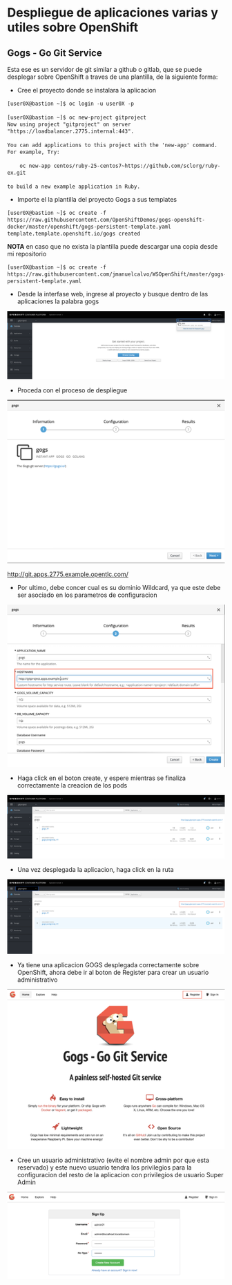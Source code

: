 # Despliegue de aplicaciones varias y utiles sobre OpenShift

## Gogs - Go Git Service
Esta ese es un servidor de git similar a github o gitlab, que se puede desplegar sobre OpenShift a traves de una plantilla, de la siguiente forma:

* Cree el proyecto donde se instalara la aplicacion

```
[user0X@bastion ~]$ oc login -u user0X -p

[user0X@bastion ~]$ oc new-project gitproject
Now using project "gitproject" on server "https://loadbalancer.2775.internal:443".

You can add applications to this project with the 'new-app' command. For example, Try:

    oc new-app centos/ruby-25-centos7~https://github.com/sclorg/ruby-ex.git

to build a new example application in Ruby.

```

* Importe el la plantilla del proyecto Gogs a sus templates

```
[user0X@bastion ~]$ oc create -f https://raw.githubusercontent.com/OpenShiftDemos/gogs-openshift-docker/master/openshift/gogs-persistent-template.yaml
template.template.openshift.io/gogs created
```

**NOTA** en caso que no exista la plantilla puede descargar una copia desde mi repositorio

```
[user0X@bastion ~]$ oc create -f https://raw.githubusercontent.com/jmanuelcalvo/WSOpenShift/master/gogs-persistent-template.yaml
```

* Desde la interfase web, ingrese al proyecto y busque dentro de las aplicaciones la palabra gogs

![Ref](img/gogs1.png)



* Proceda con el proceso de despliegue

![Ref](img/gogs2.png)

http://git.apps.2775.example.opentlc.com/

* Por ultimo, debe concer cual es su dominio Wildcard, ya que este debe ser asociado en los parametros de configuracion

![Ref](img/gogs3.png)

* Haga click en el boton create, y espere mientras se finaliza correctamente la creacion de los pods

![Ref](img/gogs4.png)


* Una vez desplegada la aplicacion, haga click en la ruta

![Ref](img/gogs5.png)

* Ya tiene una aplicacion GOGS desplegada correctamente sobre OpenShift, ahora debe ir al boton de Register para crear un usuario administrativo

![Ref](img/gogs6.png)


* Cree un usuario administrativo (evite el nombre admin por que esta reservado) y este nuevo usuario tendra los privilegios para la configuracion del resto de la aplicacion con privilegios de usuario Super Admin

![Ref](img/gogs7.png)
